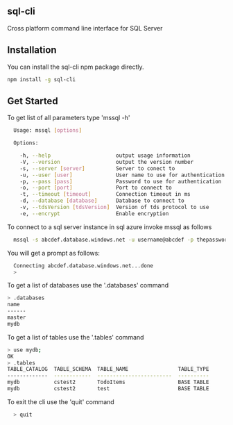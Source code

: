 ﻿## sql-cli

Cross platform command line interface for SQL Server

## Installation

You can install the sql-cli npm package directly.
```bash
npm install -g sql-cli
```

## Get Started

To get list of all parameters type 'mssql -h'

```bash
  Usage: mssql [options]

  Options:

    -h, --help                     output usage information
    -V, --version                  output the version number
    -s, --server [server]          Server to conect to
    -u, --user [user]              User name to use for authentication
    -p, --pass [pass]              Password to use for authentication
    -o, --port [port]              Port to connect to
    -t, --timeout [timeout]        Connection timeout in ms
    -d, --database [database]      Database to connect to
    -v, --tdsVersion [tdsVersion]  Version of tds protocol to use
    -e, --encrypt                  Enable encryption
```    
To connect to a sql server instance in sql azure invoke mssql as follows

```bash
  mssql -s abcdef.database.windows.net -u username@abcdef -p thepassword -d mydatabase -e
```
  
You will get a prompt as follows:
```bash
  Connecting abcdef.database.windows.net...done
  >
```

To get a list of databases use the '.databases' command
```bash
> .databases
name
------
master
mydb
```
  
To get a list of tables use the '.tables' command
```bash
> use mydb;
OK
> .tables
TABLE_CATALOG  TABLE_SCHEMA  TABLE_NAME                TABLE_TYPE
-------------  ------------  ------------------------  ----------
mydb           cstest2       TodoItems                 BASE TABLE
mydb           cstest2       test                      BASE TABLE
```
To exit the cli use the 'quit' command
```bash
  > quit
```
